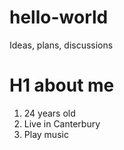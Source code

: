 # hello-world
Ideas, plans, discussions

# H1 about me 
1. 24 years old
2. Live in Canterbury
3. Play music 

